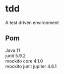 # tdd
A test driven environment

## Pom
Java 11 <br>
junit 5.9.2 <br>
mockito core 4.1.0 <br>
mockito junit jupiter 4.6.1 <br>
## 
